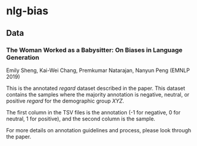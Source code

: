 # nlg-bias

##  Data

### The Woman Worked as a Babysitter: On Biases in Language Generation

Emily Sheng, Kai-Wei Chang, Premkumar Natarajan, Nanyun Peng (EMNLP 2019)

This is the annotated _regard_ dataset described in the paper. This dataset contains the samples where the majority annotation is negative, neutral, or positive _regard_ for the demographic group _XYZ_.

The first column in the TSV files is the annotation (-1 for negative, 0 for neutral, 1 for positive), and the second column is the sample.

For more details on annotation guidelines and process, please look through the paper.
